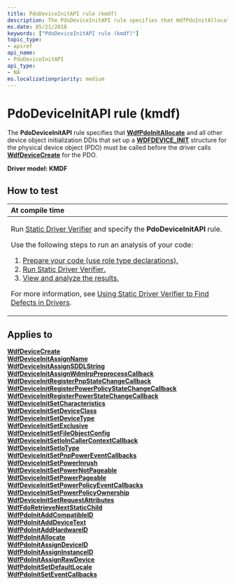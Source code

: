 ```yaml
---
title: PdoDeviceInitAPI rule (kmdf)
description: The PdoDeviceInitAPI rule specifies that WdfPdoInitAllocate and all other device object initialization DDIs that set up a WDFDEVICE\_INIT structure for the physical device object (PDO) must be called before the driver calls WdfDeviceCreate for the PDO.
ms.date: 05/21/2018
keywords: ["PdoDeviceInitAPI rule (kmdf)"]
topic_type:
- apiref
api_name:
- PdoDeviceInitAPI
api_type:
- NA
ms.localizationpriority: medium
---
```


# PdoDeviceInitAPI rule (kmdf)


The **PdoDeviceInitAPI** rule specifies that [**WdfPdoInitAllocate**](/windows-hardware/drivers/ddi/wdfpdo/nf-wdfpdo-wdfpdoinitallocate) and all other device object initialization DDIs that set up a [**WDFDEVICE\_INIT**](../wdf/wdfdevice_init.md) structure for the physical device object (PDO) must be called before the driver calls [**WdfDeviceCreate**](/windows-hardware/drivers/ddi/wdfdevice/nf-wdfdevice-wdfdevicecreate) for the PDO.

**Driver model: KMDF**

## How to test

<table>
<colgroup>
<col width="100%" />
</colgroup>
<thead>
<tr class="header">
<th align="left">At compile time</th>
</tr>
</thead>
<tbody>
<tr class="odd">
<td align="left"><p>Run <a href="/windows-hardware/drivers/devtest/static-driver-verifier" data-raw-source="[Static Driver Verifier](./static-driver-verifier.md)">Static Driver Verifier</a> and specify the <strong>PdoDeviceInitAPI</strong> rule.</p>
Use the following steps to run an analysis of your code:
<ol>
<li><a href="/windows-hardware/drivers/devtest/using-static-driver-verifier-to-find-defects-in-drivers#preparing-your-source-code" data-raw-source="[Prepare your code (use role type declarations).](./using-static-driver-verifier-to-find-defects-in-drivers.md#preparing-your-source-code)">Prepare your code (use role type declarations).</a></li>
<li><a href="/windows-hardware/drivers/devtest/using-static-driver-verifier-to-find-defects-in-drivers#running-static-driver-verifier" data-raw-source="[Run Static Driver Verifier.](./using-static-driver-verifier-to-find-defects-in-drivers.md#running-static-driver-verifier)">Run Static Driver Verifier.</a></li>
<li><a href="/windows-hardware/drivers/devtest/using-static-driver-verifier-to-find-defects-in-drivers#viewing-and-analyzing-the-results" data-raw-source="[View and analyze the results.](./using-static-driver-verifier-to-find-defects-in-drivers.md#viewing-and-analyzing-the-results)">View and analyze the results.</a></li>
</ol>
<p>For more information, see <a href="/windows-hardware/drivers/devtest/using-static-driver-verifier-to-find-defects-in-drivers" data-raw-source="[Using Static Driver Verifier to Find Defects in Drivers](./using-static-driver-verifier-to-find-defects-in-drivers.md)">Using Static Driver Verifier to Find Defects in Drivers</a>.</p></td>
</tr>
</tbody>
</table>

## Applies to

[**WdfDeviceCreate**](/windows-hardware/drivers/ddi/wdfdevice/nf-wdfdevice-wdfdevicecreate)  
[**WdfDeviceInitAssignName**](/windows-hardware/drivers/ddi/wdfdevice/nf-wdfdevice-wdfdeviceinitassignname)  
[**WdfDeviceInitAssignSDDLString**](/windows-hardware/drivers/ddi/wdfdevice/nf-wdfdevice-wdfdeviceinitassignsddlstring)  
[**WdfDeviceInitAssignWdmIrpPreprocessCallback**](/windows-hardware/drivers/ddi/wdfdevice/nf-wdfdevice-wdfdeviceinitassignwdmirppreprocesscallback)  
[**WdfDeviceInitRegisterPnpStateChangeCallback**](/windows-hardware/drivers/ddi/wdfdevice/nf-wdfdevice-wdfdeviceinitregisterpnpstatechangecallback)  
[**WdfDeviceInitRegisterPowerPolicyStateChangeCallback**](/windows-hardware/drivers/ddi/wdfdevice/nf-wdfdevice-wdfdeviceinitregisterpowerpolicystatechangecallback)  
[**WdfDeviceInitRegisterPowerStateChangeCallback**](/windows-hardware/drivers/ddi/wdfdevice/nf-wdfdevice-wdfdeviceinitregisterpowerstatechangecallback)  
[**WdfDeviceInitSetCharacteristics**](/windows-hardware/drivers/ddi/wdfdevice/nf-wdfdevice-wdfdeviceinitsetcharacteristics)  
[**WdfDeviceInitSetDeviceClass**](/windows-hardware/drivers/ddi/wdfdevice/nf-wdfdevice-wdfdeviceinitsetdeviceclass)  
[**WdfDeviceInitSetDeviceType**](/windows-hardware/drivers/ddi/wdfdevice/nf-wdfdevice-wdfdeviceinitsetdevicetype)  
[**WdfDeviceInitSetExclusive**](/windows-hardware/drivers/ddi/wdfdevice/nf-wdfdevice-wdfdeviceinitsetexclusive)  
[**WdfDeviceInitSetFileObjectConfig**](/windows-hardware/drivers/ddi/wdfdevice/nf-wdfdevice-wdfdeviceinitsetfileobjectconfig)  
[**WdfDeviceInitSetIoInCallerContextCallback**](/windows-hardware/drivers/ddi/wdfdevice/nf-wdfdevice-wdfdeviceinitsetioincallercontextcallback)  
[**WdfDeviceInitSetIoType**](/windows-hardware/drivers/ddi/wdfdevice/nf-wdfdevice-wdfdeviceinitsetiotype)  
[**WdfDeviceInitSetPnpPowerEventCallbacks**](/windows-hardware/drivers/ddi/wdfdevice/nf-wdfdevice-wdfdeviceinitsetpnppowereventcallbacks)  
[**WdfDeviceInitSetPowerInrush**](/windows-hardware/drivers/ddi/wdfdevice/nf-wdfdevice-wdfdeviceinitsetpowerinrush)  
[**WdfDeviceInitSetPowerNotPageable**](/windows-hardware/drivers/ddi/wdfdevice/nf-wdfdevice-wdfdeviceinitsetpowernotpageable)  
[**WdfDeviceInitSetPowerPageable**](/windows-hardware/drivers/ddi/wdfdevice/nf-wdfdevice-wdfdeviceinitsetpowerpageable)  
[**WdfDeviceInitSetPowerPolicyEventCallbacks**](/windows-hardware/drivers/ddi/wdfdevice/nf-wdfdevice-wdfdeviceinitsetpowerpolicyeventcallbacks)  
[**WdfDeviceInitSetPowerPolicyOwnership**](/windows-hardware/drivers/ddi/wdfdevice/nf-wdfdevice-wdfdeviceinitsetpowerpolicyownership)  
[**WdfDeviceInitSetRequestAttributes**](/windows-hardware/drivers/ddi/wdfdevice/nf-wdfdevice-wdfdeviceinitsetrequestattributes)  
[**WdfFdoRetrieveNextStaticChild**](/windows-hardware/drivers/ddi/wdffdo/nf-wdffdo-wdffdoretrievenextstaticchild)  
[**WdfPdoInitAddCompatibleID**](/windows-hardware/drivers/ddi/wdfpdo/nf-wdfpdo-wdfpdoinitaddcompatibleid)  
[**WdfPdoInitAddDeviceText**](/windows-hardware/drivers/ddi/wdfpdo/nf-wdfpdo-wdfpdoinitadddevicetext)  
[**WdfPdoInitAddHardwareID**](/windows-hardware/drivers/ddi/wdfpdo/nf-wdfpdo-wdfpdoinitaddhardwareid)  
[**WdfPdoInitAllocate**](/windows-hardware/drivers/ddi/wdfpdo/nf-wdfpdo-wdfpdoinitallocate)  
[**WdfPdoInitAssignDeviceID**](/windows-hardware/drivers/ddi/wdfpdo/nf-wdfpdo-wdfpdoinitassigndeviceid)  
[**WdfPdoInitAssignInstanceID**](/windows-hardware/drivers/ddi/wdfpdo/nf-wdfpdo-wdfpdoinitassigninstanceid)  
[**WdfPdoInitAssignRawDevice**](/windows-hardware/drivers/ddi/wdfpdo/nf-wdfpdo-wdfpdoinitassignrawdevice)  
[**WdfPdoInitSetDefaultLocale**](/windows-hardware/drivers/ddi/wdfpdo/nf-wdfpdo-wdfpdoinitsetdefaultlocale)  
[**WdfPdoInitSetEventCallbacks**](/windows-hardware/drivers/ddi/wdfpdo/nf-wdfpdo-wdfpdoinitseteventcallbacks)  

